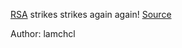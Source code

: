 [RSA](https://files.actf.co/02208dfa3190c917bbcc540d0294dab88def3260ece9f9e56f4f17f4aea8eb27/rsa.txt) strikes strikes again again! [Source](https://files.actf.co/e2f71f1cfbdd339cf985abfe3ffec102b160bbce27ac98eb3ce0729be73e5102/rsa.py)

Author: lamchcl